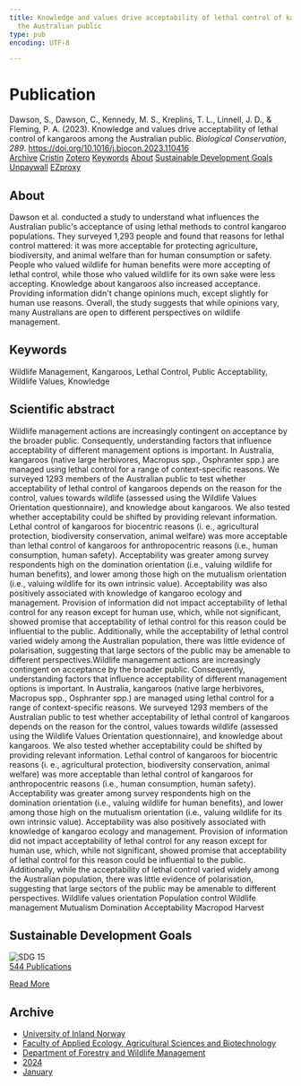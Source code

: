 ```yaml
---
title: Knowledge and values drive acceptability of lethal control of kangaroos among
  the Australian public
type: pub
encoding: UTF-8

---
```

<h1>Publication</h1>
<article id="csl-bib-container-26KQQFQJ" class="csl-bib-container">
  <div class="csl-bib-body"> <div class="csl-entry">Dawson, S., Dawson, C., Kennedy, M. S., Kreplins, T. L., Linnell, J. D., &#38; Fleming, P. A. (2023). Knowledge and values drive acceptability of lethal control of kangaroos among the Australian public. <i>Biological Conservation</i>, <i>289</i>. <a href="https://doi.org/10.1016/j.biocon.2023.110416">https://doi.org/10.1016/j.biocon.2023.110416</a></div> </div>
  <div class="csl-bib-buttons">
    <a href="#taxonomy-article-26KQQFQJ" alt="archive" class="csl-bib-button">Archive</a>
    <a href="https://app.cristin.no/results/show.jsf?id=2220125" alt="Cristin" class="csl-bib-button">Cristin</a>
    <a href="http://zotero.org/groups/5881554/items/26KQQFQJ" alt="Zotero" class="csl-bib-button">Zotero</a>
    <a href="#keywords-article-26KQQFQJ" alt="keywords" class="csl-bib-button">Keywords</a>
    <a href="#about-article-26KQQFQJ" alt="about_pub" class="csl-bib-button">About</a>
    <a href="#sdg-article-26KQQFQJ" alt="sdg" class="csl-bib-button">Sustainable Development Goals</a>
    <a href="https://doi.org/10.1016/j.biocon.2023.110416" alt="Unpaywall" class="csl-bib-button">Unpaywall</a>
    <a href="https://doi.org/10.1016/j.biocon.2023.110416" alt="EZproxy" class="csl-bib-button">EZproxy</a>
  </div>
  <div id="csl-bib-meta-container-26KQQFQJ"></div>
</article>
<div id="csl-bib-meta-26KQQFQJ" class="csl-bib-meta">
  <article id="about-article-26KQQFQJ" class="about_pub-article">
    <h1>About</h1>
    Dawson et al. conducted a study to understand what influences the Australian public's acceptance of using lethal methods to control kangaroo populations. They surveyed 1,293 people and found that reasons for lethal control mattered: it was more acceptable for protecting agriculture, biodiversity, and animal welfare than for human consumption or safety. People who valued wildlife for human benefits were more accepting of lethal control, while those who valued wildlife for its own sake were less accepting. Knowledge about kangaroos also increased acceptance. Providing information didn't change opinions much, except slightly for human use reasons. Overall, the study suggests that while opinions vary, many Australians are open to different perspectives on wildlife management.
  </article>
  <article id="keywords-article-26KQQFQJ" class="keywords-article">
    <h1>Keywords</h1>
    Wildlife Management, Kangaroos, Lethal Control, Public Acceptability, Wildlife Values, Knowledge
  </article>
  <article id="abstract-article-26KQQFQJ" class="abstract-article">
    <h1>Scientific abstract</h1>
    Wildlife management actions are increasingly contingent on acceptance by the broader public. Consequently, 
understanding factors that influence acceptability of different management options is important. In Australia, 
kangaroos (native large herbivores, Macropus spp., Osphranter spp.) are managed using lethal control for a range 
of context-specific reasons. We surveyed 1293 members of the Australian public to test whether acceptability of 
lethal control of kangaroos depends on the reason for the control, values towards wildlife (assessed using the 
Wildlife Values Orientation questionnaire), and knowledge about kangaroos. We also tested whether acceptability 
could be shifted by providing relevant information. Lethal control of kangaroos for biocentric reasons (i. 
e., agricultural protection, biodiversity conservation, animal welfare) was more acceptable than lethal control of 
kangaroos for anthropocentric reasons (i.e., human consumption, human safety). Acceptability was greater 
among survey respondents high on the domination orientation (i.e., valuing wildlife for human benefits), and 
lower among those high on the mutualism orientation (i.e., valuing wildlife for its own intrinsic value). 
Acceptability was also positively associated with knowledge of kangaroo ecology and management. Provision of 
information did not impact acceptability of lethal control for any reason except for human use, which, while not 
significant, showed promise that acceptability of lethal control for this reason could be influential to the public. 
Additionally, while the acceptability of lethal control varied widely among the Australian population, there was 
little evidence of polarisation, suggesting that large sectors of the public may be amenable to different 
perspectives.Wildlife management actions are increasingly contingent on acceptance by the broader public. Consequently, 
understanding factors that influence acceptability of different management options is important. In Australia, 
kangaroos (native large herbivores, Macropus spp., Osphranter spp.) are managed using lethal control for a range 
of context-specific reasons. We surveyed 1293 members of the Australian public to test whether acceptability of 
lethal control of kangaroos depends on the reason for the control, values towards wildlife (assessed using the 
Wildlife Values Orientation questionnaire), and knowledge about kangaroos. We also tested whether acceptability 
could be shifted by providing relevant information. Lethal control of kangaroos for biocentric reasons (i. 
e., agricultural protection, biodiversity conservation, animal welfare) was more acceptable than lethal control of 
kangaroos for anthropocentric reasons (i.e., human consumption, human safety). Acceptability was greater 
among survey respondents high on the domination orientation (i.e., valuing wildlife for human benefits), and 
lower among those high on the mutualism orientation (i.e., valuing wildlife for its own intrinsic value). 
Acceptability was also positively associated with knowledge of kangaroo ecology and management. Provision of 
information did not impact acceptability of lethal control for any reason except for human use, which, while not 
significant, showed promise that acceptability of lethal control for this reason could be influential to the public. 
Additionally, while the acceptability of lethal control varied widely among the Australian population, there was 
little evidence of polarisation, suggesting that large sectors of the public may be amenable to different 
perspectives. 
Wildlife values orientation 
Population control 
Wildlife management 
Mutualism 
Domination 
Acceptability 
Macropod 
Harvest
  </article>
  <article id="sdg-article-26KQQFQJ" class="sdg-article">
    <h1>Sustainable Development Goals</h1>
    <div class="sdg-container"><div id="sdg15" class="sdg">
        <img src="{{< params subfolder >}}images/sdg/sdg15_en.png" class="image" alt="SDG 15">
        <div class="sdg-overlay">
          <a href="{{< params subfolder >}}en/archive/?sdg=15#archive" class="sdg-publication-count"><span>544</span> Publications</a>
          <p><a href="https://sdgs.un.org/goals/goal15" class="sdg-read-more">Read More</a></p>
        </div>
      </div></div>
  </article>
  <article id="taxonomy-article-26KQQFQJ" class="taxonomy-article">
    <h1>Archive</h1>
    <ul>
      <li><a href="{{< params subfolder >}}en/archive/?key=3DCRN523">University of Inland Norway</a></li>
      <li><a href="{{< params subfolder >}}en/archive/?key=T77LXH6D">Faculty of Applied Ecology, Agricultural Sciences and Biotechnology</a></li>
      <li><a href="{{< params subfolder >}}en/archive/?key=7TRARPE3">Department of Forestry and Wildlife Management</a></li>
      <li><a href="{{< params subfolder >}}en/archive/?key=A4XX8HDP">2024</a></li>
      <li><a href="{{< params subfolder >}}en/archive/?key=GPHHIU95">January</a></li>
    </ul>
  </article>
</div>
